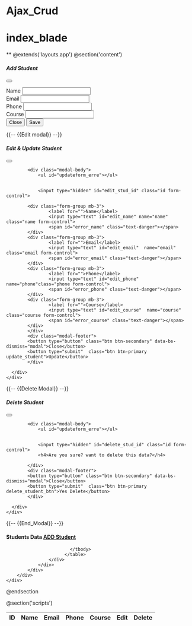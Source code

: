 # Ajax_Crud
# index_blade
**
@extends('layouts.app')
@section('content')


  <!-- Modal -->
  <div class="modal fade" id="AddStudentModal" tabindex="-1" aria-labelledby="exampleModalLabel" aria-hidden="true">
    <div class="modal-dialog">
      <div class="modal-content">
        <div class="modal-header">
          <h5 class="modal-title" id="exampleModalLabel">Add Student</h5>
          <button type="button" class="btn-close" data-bs-dismiss="modal" aria-label="Close"></button>
        </div>
        <form id="add_student">
            <div class="modal-body">
                <ul id="saveform_erre"></ul>
            <div class="form-group mb-3">
                    <label for="">Name</label>
                    <input type="text" name="name" class="name form-control">
                    <span id="error_name" class="text-danger"></span>
            </div>
            <div class="form-group mb-3">
                    <label for="">Email</label>
                    <input type="text" name="email" class="email form-control">
                    <span id="error_email" class="text-danger"></span>
            </div>
            <div class="form-group mb-3">
                    <label for="">Phone</label>
                    <input type="text" name="phone"class="phone form-control">
                    <span id="error_phone" class="text-danger"></span>
            </div>
            <div class="form-group mb-3">
                    <label for="">Course</label>
                    <input type="text" name="course" class="course form-control">
                    <span id="error_course" class="text-danger"></span>
            </div>
            </div>
            <div class="modal-footer">
            <button type="button" class="btn btn-secondary" data-bs-dismiss="modal">Close</button>
            <button type="submit"  class="btn btn-primary add_student">Save</button>
            </div>
        </form>
      </div>
    </div>
  </div>
  {{-- {{Edit modal}} --}}
  <div class="modal fade" id="EditStudentModal" tabindex="-1" aria-labelledby="exampleModalLabel" aria-hidden="true">
    <div class="modal-dialog">
      <div class="modal-content">
        <div class="modal-header">
          <h5 class="modal-title" id="exampleModalLabel">Edit & Update Student</h5>
          <button type="button" class="btn-close" data-bs-dismiss="modal" aria-label="Close"></button>
        </div>

            <div class="modal-body">
                <ul id="updateform_erre"></ul>


                <input type="hidden" id="edit_stud_id" class="id form-control">

            <div class="form-group mb-3">
                    <label for="">Name</label>
                    <input type="text" id="edit_name" name="name" class="name form-control">
                    <span id="error_name" class="text-danger"></span>
            </div>
            <div class="form-group mb-3">
                    <label for="">Email</label>
                    <input type="text" id="edit_email"  name="email" class="email form-control">
                    <span id="error_email" class="text-danger"></span>
            </div>
            <div class="form-group mb-3">
                    <label for="">Phone</label>
                    <input type="text" id="edit_phone"  name="phone"class="phone form-control">
                    <span id="error_phone" class="text-danger"></span>
            </div>
            <div class="form-group mb-3">
                    <label for="">Course</label>
                    <input type="text" id="edit_course"  name="course" class="course form-control">
                    <span id="error_course" class="text-danger"></span>
            </div>
            </div>
            <div class="modal-footer">
            <button type="button" class="btn btn-secondary" data-bs-dismiss="modal">Close</button>
            <button type="submit"  class="btn btn-primary update_student">Update</button>
            </div>

      </div>
    </div>
  </div>
{{-- {{Delete Modal}} --}}
  <div class="modal fade" id="DeleteStudentModal" tabindex="-1" aria-labelledby="exampleModalLabel" aria-hidden="true">
    <div class="modal-dialog">
      <div class="modal-content">
        <div class="modal-header">
          <h5 class="modal-title" id="exampleModalLabel">Delete Student</h5>
          <button type="button" class="btn-close" data-bs-dismiss="modal" aria-label="Close"></button>
        </div>

            <div class="modal-body">
                <ul id="updateform_erre"></ul>


                <input type="hidden" id="delete_stud_id" class="id form-control">
                <h4>Are you sure? want to delete this data?</h4>

            </div>
            <div class="modal-footer">
            <button type="button" class="btn btn-secondary" data-bs-dismiss="modal">Close</button>
            <button type="submit"  class="btn btn-primary delete_student_btn">Yes Delete</button>
            </div>

      </div>
    </div>
  </div>
  {{-- {{End_Modal}} --}}
    <div class="container py-5">
        <div class="row">
            <div class="col-md-12">
                <div id="success"></div>
                <div class="card">
                    <div class="card-header">
                        <h4> Students Data
                            <a href="#" data-bs-toggle="modal" data-bs-target="#AddStudentModal" class="btn btn-primary float-end btn-sm">ADD Student</a>
                        </h4>
                    </div>
                    <div class="card-body">
                        <table class="table">
                            <thead >
                              <tr>
                                <th scope="col">ID</th>
                                <th scope="col">Name</th>
                                <th scope="col">Email</th>
                                <th scope="col">Phone</th>
                                <th scope="col">Course</th>
                                <th scope="col">Edit</th>
                                <th scope="col">Delete</th>
                              </tr>
                            </thead>
                            <tbody id="scheduleShowData">

                            </tbody>
                          </table>
                    </div>
                </div>
            </div>
        </div>
    </div>

@endsection

@section('scripts')
    <script>
        $(document).ready(function(e)
        {
            fetchstudent();

            function fetchstudent()
            {
                $.ajax({
                    type: "GET",
                    url:"/fetch_student",
                    dataType:"json",
                    success: function(response) {
                    console.log(response);
                     $('#scheduleShowData').html("");
                    var data = '';
                    $.each(response.students, function(key, value) {
                        data += ` <tr>
                                    <td>${value.id}</td>
                                    <td>${value.name}</td>
                                    <td>${value.email}</td>
                                    <td>${value.phone}</td>
                                    <td>${value.course}</td>
                                    <td><button type="button" value="${value.id}" class="edit_student btn btn-primary btn-sm">Edit<button></td>
                                    <td><button type="button" value="${value.id}" class="delete_student btn btn-danger btn-sm">Delete<button></td>
                                </tr>`;
                    });
                    $('#scheduleShowData').append(data);
                },


                });
            }

            $(document).on('click','.delete_student',function(e){
                e.preventDefault();
                var studnt_id = $(this).val();
                 $('#delete_stud_id').val(studnt_id);
                 $('#DeleteStudentModal').modal('show');
            });
            $(document).on('click','.delete_student_btn',function(e)
            {
                e.preventDefault();
                var studnt_id = $('#delete_stud_id').val();
                $.ajaxSetup({
                                headers: {
                                    'X-CSRF-TOKEN': $('meta[name="csrf-token"]').attr('content')
                                }
                            });
                $.ajax({
                    type: "DELETE",
                    url:"/delete_student/"+studnt_id,
                    success: function(response)
                    {
                        console.log(response);
                        $('#success').addClass('alert alert-success')
                        $('#success').text(response.message);
                        $('#DeleteStudentModal').modal('hide');
                        fetchstudent();
                    }

                });
            });
            $(document).on('click','.edit_student',function(e)
            {
                e.preventDefault;
                var student_id = $(this).val();
                // console.log(student_id);
                $('#EditStudentModal').modal('show')
                $.ajax({
                    type: "GET",
                    url:"/edit_student/"+student_id,
                    success: function(response)
                    {
                        // console.log(response);
                        if (response.status == 400) {
                        $('#error_name').text(response.errors.name);
                        $('#error_email').text(response.errors.email);
                        $('#error_phone').text(response.errors.phone);
                        $('#error_course').text(response.errors.course);

                        }
                        else
                        {
                            $('#edit_name').val(response.student.name);
                            $('#edit_email').val(response.student.email);
                            $('#edit_phone').val(response.student.phone);
                            $('#edit_course').val(response.student.course);
                            $('#edit_stud_id').val(student_id);
                        }
                    }
                });
            });
            $(document).on('click','.update_student',function(e)
            {
                e.preventDefault();
                var stud_id = $('#edit_stud_id').val();
                var data = {
                    'name':$('#edit_name').val(),
                    'email':$('#edit_email').val(),
                    'phone':$('#edit_phone').val(),
                    'course':$('#edit_course').val(),
                }
                $.ajaxSetup({
                                headers: {
                                    'X-CSRF-TOKEN': $('meta[name="csrf-token"]').attr('content')
                                }
                            });
                $.ajax({
                    type: "PUT",
                    url:"/update_student/"+stud_id,
                    data: data,
                    dataType: "json",
                    success: function(response)
                    {
                        // console.log(response);

                        if(response.status==400)
                        {
                            $('#error_name').text(response.errors.name);
                            $('#error_email').text(response.errors.email);
                            $('#error_phone').text(response.errors.phone);
                            $('#error_course').text(response.errors.course);
                        }
                        else if(response.status==404)
                        {
                            $('#success').addClass('alert alert-success')
                            $('#success').text(response.message)
                            $('#AddStudentModal').modal('hide')
                            $('#AddStudentModal').find('input').val(" ");
                        }
                        else
                        {
                            $('#success').addClass('alert alert-success')
                            $('#success').text(response.message)
                            $('#EditStudentModal').modal('hide')
                            $('#EditStudentModal').find('input').val(" ");
                        }
                        fetchstudent();
                    }
                });


            });
            $(document).on('click','.add_student',function(e)
            {
                e.preventDefault();
                // console.dir($('#add_student'));
                 let imagesData = new FormData($('#add_student')[0]);
                $.ajaxSetup({
                                headers: {
                                    'X-CSRF-TOKEN': $('meta[name="csrf-token"]').attr('content')
                                }
                            });
                $.ajax({
                    type: "POST",
                    url:"students",
                    data:imagesData,
                    dataType:"json",
                    processData: false,
                    contentType: false,
                    success: function(response)
                    {
                        if (response.status == 400) {
                        $('#error_name').text(response.errors.name);
                        $('#error_email').text(response.errors.email);
                        $('#error_phone').text(response.errors.phone);
                        $('#error_course').text(response.errors.course);

                        }
                        else
                        {
                            $('#success').addClass('alert alert-success')
                            $('#success').text(response.message)
                            $('#AddStudentModal').modal('hide')
                            $('#AddStudentModal').find('input').val(" ");
                        }
                        fetchstudent();

                    }

                });
            });
        });
    </script>
@endsection

**
